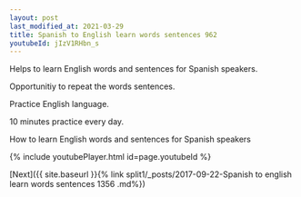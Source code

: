 ```yaml
---
layout: post
last_modified_at: 2021-03-29
title: Spanish to English learn words sentences 962 
youtubeId: jIzV1RHbn_s
---
```

 
 
Helps to learn English words and sentences for Spanish speakers.

Opportunitiy to repeat the words sentences. 

Practice English language. 
 
10 minutes practice every day. 
 
How to learn English words and sentences for Spanish speakers 
 
{% include youtubePlayer.html id=page.youtubeId %}
 
 
[Next]({{ site.baseurl }}{% link  split1/_posts/2017-09-22-Spanish to english learn words sentences 1356 .md%})
 
